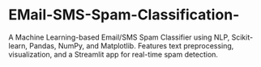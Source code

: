 # EMail-SMS-Spam-Classification-
A Machine Learning-based Email/SMS Spam Classifier using NLP, Scikit-learn, Pandas, NumPy, and Matplotlib. Features text preprocessing, visualization, and a Streamlit app for real-time spam detection.
